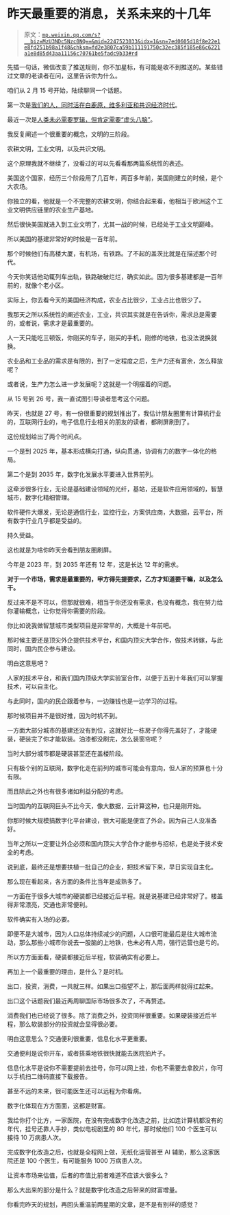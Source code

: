 # 昨天最重要的消息，关系未来的十几年

> 原文：[`mp.weixin.qq.com/s?__biz=MzU3NDc5Nzc0NQ==&mid=2247523033&idx=1&sn=7ed0605d18f8e22e1e8fd251b98a1f48&chksm=fd2e3807ca59b111191750c32ec385f185e86c6221a1e8d85d43aa11156c70761be5fadc9b33#rd`](http://mp.weixin.qq.com/s?__biz=MzU3NDc5Nzc0NQ==&mid=2247523033&idx=1&sn=7ed0605d18f8e22e1e8fd251b98a1f48&chksm=fd2e3807ca59b111191750c32ec385f185e86c6221a1e8d85d43aa11156c70761be5fadc9b33#rd)

先插一句话，微信改变了推送规则，你不加星标，有可能是收不到推送的。某些错过文章的老读者在问，这里告诉你为什么。

咱们从 2 月 15 号开始，陆续聊同一个话题。 

第一次是[我们的人，同时活在白鹿原，维多利亚和共识经济时代](http://mp.weixin.qq.com/s?__biz=MzU0MjYwNDU2Mw==&mid=2247509854&idx=2&sn=4494780578c4bdbff43111cf517b45d5&chksm=fb1acb22cc6d423456252a0c97b5c820920e44770fd683c378db4c481e7fc0d870a06494f1c8&scene=21#wechat_redirect)。 

最近一次是[人类未必需要罗辑，但肯定需要“虚头八脑”](http://mp.weixin.qq.com/s?__biz=MzU0MjYwNDU2Mw==&mid=2247509983&idx=1&sn=92cca425fa627dd5769bf944823b7468&chksm=fb1acba3cc6d42b56417e0028002d9df46b81a4ec9d45376907d27db52c078c224b5e183a0bc&scene=21#wechat_redirect)。

我反复阐述一个很重要的概念，文明的三阶段。 

农耕文明，工业文明，以及共识文明。 

这个原理我就不继续了，没看过的可以先看看那两篇系统性的表述。 

美国这个国家，经历三个阶段用了几百年，两百多年前，美国刚建立的时候，是个大农场。 

你独立的看，他就是一个不完整的农耕文明，你结合起来看，他相当于欧洲这个工业文明供应链里的农业生产基地。 

然后很快美国就进入到工业文明了，尤其一战的时候，已经处于工业文明巅峰。 

所以美国的基建非常好的时候是一百年前。 

那个时候他们有高楼大厦，有机场，有铁路。了不起的盖茨比就是在描述那个时代。 

今天你笑话他动辄列车出轨，铁路破破烂烂，确实如此。因为很多基建都是一百年前的，就像个老小区。

实际上，你去看今天的美国经济构成，农业占比很少，工业占比也很少了。 

我那天之所以系统性的阐述农业，工业，共识其实就是在告诉你，需求总是需要的，或者说，需求才是最重要的。 

人一天只能吃三顿饭，你刚买的车子，刚买的手机，刚修的地铁，也没法说换就换。 

农业品和工业品的需求是有限的，到了一定程度之后，生产力还有富余，怎么释放呢？ 

或者说，生产力怎么进一步发展呢？这就是一个明摆着的问题。 

从 15 号到 26 号，我一直试图引导读者思考这个问题。

昨天，也就是 27 号，有一份很重要的规划推出了，我估计朋友圈里有计算机行业的，互联网行业的，电子信息行业相关的朋友的读者，都刷屏刷到了。

这份规划给出了两个时间点。 

一个是到 2025 年，基本形成横向打通，纵向贯通，协调有力的数字一体化的格局。

第二个是到 2035 年，数字化发展水平要进入世界前列。

这牵涉很多行业，无论是基础建设领域的光纤，基站，还是软件应用领域的，智慧城市，数字化精细管理。 

软件硬件大爆发，无论是通信行业，监控行业，方案供应商，大数据，云平台，所有数字行业几乎都是受益的。 

持久受益。

这也就是为啥你昨天会看到朋友圈刷屏。

今年是 2023 年，到 2035 年还有 12 年，这是长达 12 年的需求。 

**对于一个市场，需求是最重要的，甲方得先提要求，乙方才知道要干嘛，以及怎么干。** 

反过来不是不可以，但那就很难，相当于你还没有需求，也没有概念，我在努力给你灌输概念，让你觉得你需要的阶段。

你比如说我做智慧城市类型项目是非常早的，大概是十年前吧。

那时候主要还是顶尖外企提供技术平台，和国内顶尖大学合作，做技术转嫁，与此同时，国内民企参与建设。 

明白这意思吧？ 

人家的技术平台，和我们国内顶级大学实验室合作，以便于五到十年我们可以掌握技术，可以自主化。

与此同时，国内的民企跟着参与，一边赚钱也是一边学习的过程。

那时候项目并不是很好推，因为时机不到。 

一方面大部分城市的基建还没有到位，这就好比一栋房子你得先盖好了，才能硬装，硬装完了你才能软装。油漆都没刷完，怎么装窗帘呢？ 

当时大部分城市都是硬装甚至还在盖楼阶段。 

只有极个别的互联网，数字化走在前列的城市可能会有意向，但人家的预算也十分有限。 

而且除此之外也有很多诸如利益分配的考虑。 

当时国内的互联网巨头不比今天，像大数据，云计算这种，也只是刚开始。

你那时候大规模搞数字化平台建设，很大可能是便宜了外企。因为自己人没准备好。

当年之所以一定要让外企必须和国内顶尖大学合作才能参与招标，也是处于技术安全的考虑。

说到底，最终还是想要扶植一批自己的企业，把技术留下来，早日实现自主化。 

那么现在看起来，各方面的条件比当年是成熟多了。 

一方面在于很多大城市的硬装都已经接近后半程。就是说基建已经非常好了。楼盖得非常漂亮，交通也非常便利。 

软件确实有入场的必要。

即便不是大城市，因为人口总体持续减少的问题，人口很可能最后是往大城市流动，那么那些小城市你说去一股脑的上地铁，也未必有人用，强行运营也是亏的。

所以方方面面看，硬装都接近后半程，软装确实有必要上。

再加上一个最重要的理由，是什么？是时机。

出口，投资，消费，一共就三样。如果出口指望不上，那后面两样就得扛起来。 

出口这个话题我们最近两周聊国际市场很多次了，不再赘述。

消费我们也已经说了很多。除了消费之外，投资同样很重要。如果硬装接近后半程，那么软装部分的投资就会显得很必要。

明白这意思么？交通便利很重要，信息化水平更重要。 

交通便利是说你开车，或者搭乘地铁很快就能去医院拍片子。

信息化水平是说你不需要提前去挂号，你可以网上挂，你也不需要去拿胶片，你可以手机扫二维码直接下载报告。

甚至不远的未来，很可能医生还可以远程为你看病。 

数字化体现在方方面面，这都是财富。 

我给你打个比方，一家医院，在没有完成数字化改造之前，比如连计算机都没有的年代，挂号还靠人手抄，类似电视剧里的 80 年代，那时候他们 100 个医生可以接待 10 万病患人次。

完成数字化改造之后，也就是全程网上做，无纸化运营甚至 AI 辅助，那么这家医院还是 100 个医生，有可能服务 1000 万病患人次。

让资本市场来估值，后者的市值比前者难道不应该大很多么？ 

那么大出来的部分是什么？就是数字化改造之后带来的财富增量。 

你看完昨天的规划，再回头重温前两星期的文章，是不是有别样的感觉？
